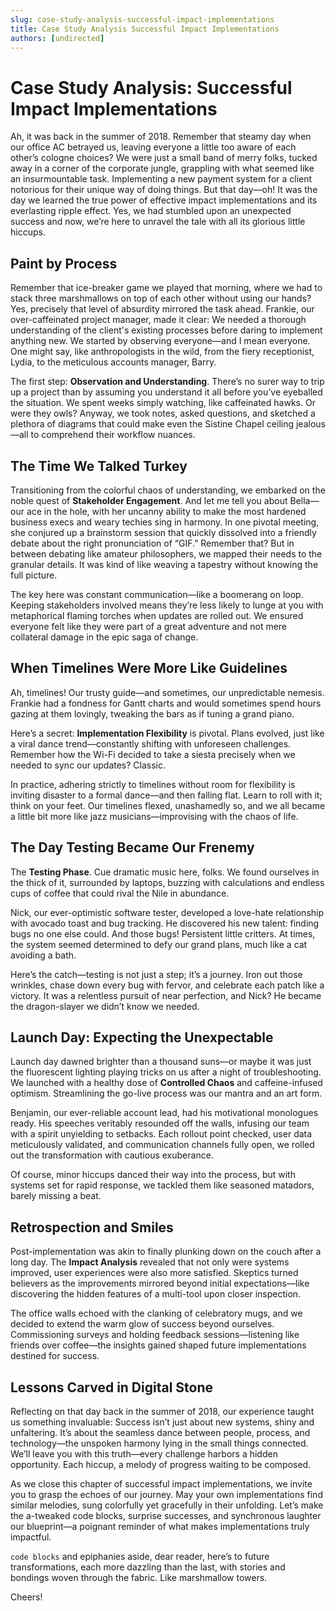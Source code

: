 ```yaml
---
slug: case-study-analysis-successful-impact-implementations
title: Case Study Analysis Successful Impact Implementations
authors: [undirected]
---
```



# Case Study Analysis: Successful Impact Implementations

Ah, it was back in the summer of 2018. Remember that steamy day when our office AC betrayed us, leaving everyone a little too aware of each other’s cologne choices? We were just a small band of merry folks, tucked away in a corner of the corporate jungle, grappling with what seemed like an insurmountable task. Implementing a new payment system for a client notorious for their unique way of doing things. But that day—oh! It was the day we learned the true power of effective impact implementations and its everlasting ripple effect. Yes, we had stumbled upon an unexpected success and now, we’re here to unravel the tale with all its glorious little hiccups.

## Paint by Process

Remember that ice-breaker game we played that morning, where we had to stack three marshmallows on top of each other without using our hands? Yes, precisely that level of absurdity mirrored the task ahead. Frankie, our over-caffeinated project manager, made it clear: We needed a thorough understanding of the client's existing processes before daring to implement anything new. We started by observing everyone—and I mean everyone. One might say, like anthropologists in the wild, from the fiery receptionist, Lydia, to the meticulous accounts manager, Barry. 

The first step: **Observation and Understanding**. There’s no surer way to trip up a project than by assuming you understand it all before you’ve eyeballed the situation. We spent weeks simply watching, like caffeinated hawks. Or were they owls? Anyway, we took notes, asked questions, and sketched a plethora of diagrams that could make even the Sistine Chapel ceiling jealous—all to comprehend their workflow nuances.

## The Time We Talked Turkey

Transitioning from the colorful chaos of understanding, we embarked on the noble quest of **Stakeholder Engagement**. And let me tell you about Bella—our ace in the hole, with her uncanny ability to make the most hardened business execs and weary techies sing in harmony. In one pivotal meeting, she conjured up a brainstorm session that quickly dissolved into a friendly debate about the right pronunciation of “GIF.” Remember that? But in between debating like amateur philosophers, we mapped their needs to the granular details. It was kind of like weaving a tapestry without knowing the full picture.

The key here was constant communication—like a boomerang on loop. Keeping stakeholders involved means they’re less likely to lunge at you with metaphorical flaming torches when updates are rolled out. We ensured everyone felt like they were part of a great adventure and not mere collateral damage in the epic saga of change.

## When Timelines Were More Like Guidelines

Ah, timelines! Our trusty guide—and sometimes, our unpredictable nemesis. Frankie had a fondness for Gantt charts and would sometimes spend hours gazing at them lovingly, tweaking the bars as if tuning a grand piano. 

Here’s a secret: **Implementation Flexibility** is pivotal. Plans evolved, just like a viral dance trend—constantly shifting with unforeseen challenges. Remember how the Wi-Fi decided to take a siesta precisely when we needed to sync our updates? Classic. 

In practice, adhering strictly to timelines without room for flexibility is inviting disaster to a formal dance—and then falling flat. Learn to roll with it; think on your feet. Our timelines flexed, unashamedly so, and we all became a little bit more like jazz musicians—improvising with the chaos of life.

## The Day Testing Became Our Frenemy

The **Testing Phase**. Cue dramatic music here, folks. We found ourselves in the thick of it, surrounded by laptops, buzzing with calculations and endless cups of coffee that could rival the Nile in abundance. 

Nick, our ever-optimistic software tester, developed a love-hate relationship with avocado toast and bug tracking. He discovered his new talent: finding bugs no one else could. And those bugs! Persistent little critters. At times, the system seemed determined to defy our grand plans, much like a cat avoiding a bath.

Here’s the catch—testing is not just a step; it’s a journey. Iron out those wrinkles, chase down every bug with fervor, and celebrate each patch like a victory. It was a relentless pursuit of near perfection, and Nick? He became the dragon-slayer we didn’t know we needed.

## Launch Day: Expecting the Unexpectable

Launch day dawned brighter than a thousand suns—or maybe it was just the fluorescent lighting playing tricks on us after a night of troubleshooting. We launched with a healthy dose of **Controlled Chaos** and caffeine-infused optimism. Streamlining the go-live process was our mantra and an art form.

Benjamin, our ever-reliable account lead, had his motivational monologues ready. His speeches veritably resounded off the walls, infusing our team with a spirit unyielding to setbacks. Each rollout point checked, user data meticulously validated, and communication channels fully open, we rolled out the transformation with cautious exuberance.

Of course, minor hiccups danced their way into the process, but with systems set for rapid response, we tackled them like seasoned matadors, barely missing a beat. 

## Retrospection and Smiles

Post-implementation was akin to finally plunking down on the couch after a long day. The **Impact Analysis** revealed that not only were systems improved, user experiences were also more satisfied. Skeptics turned believers as the improvements mirrored beyond initial expectations—like discovering the hidden features of a multi-tool upon closer inspection.

The office walls echoed with the clanking of celebratory mugs, and we decided to extend the warm glow of success beyond ourselves. Commissioning surveys and holding feedback sessions—listening like friends over coffee—the insights gained shaped future implementations destined for success.

## Lessons Carved in Digital Stone

Reflecting on that day back in the summer of 2018, our experience taught us something invaluable: Success isn’t just about new systems, shiny and unfaltering. It’s about the seamless dance between people, process, and technology—the unspoken harmony lying in the small things connected. We’ll leave you with this truth—every challenge harbors a hidden opportunity. Each hiccup, a melody of progress waiting to be composed.

As we close this chapter of successful impact implementations, we invite you to grasp the echoes of our journey. May your own implementations find similar melodies, sung colorfully yet gracefully in their unfolding. Let’s make the a-tweaked code blocks, surprise successes, and synchronous laughter our blueprint—a poignant reminder of what makes implementations truly impactful.

`code blocks` and epiphanies aside, dear reader, here’s to future transformations, each more dazzling than the last, with stories and bondings woven through the fabric. Like marshmallow towers.

Cheers!